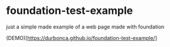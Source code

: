 # foundation-test-example
just a simple made example of a web page made with foundation

(DEMO)[https://durbonca.github.io/foundation-test-example/]
